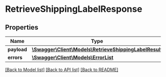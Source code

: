 # RetrieveShippingLabelResponse

## Properties
Name | Type | Description | Notes
------------ | ------------- | ------------- | -------------
**payload** | [**\Swagger\Client\Models\RetrieveShippingLabelResult**](RetrieveShippingLabelResult.md) |  | [optional] 
**errors** | [**\Swagger\Client\Models\ErrorList**](ErrorList.md) |  | [optional] 

[[Back to Model list]](../../README.md#documentation-for-models) [[Back to API list]](../../README.md#documentation-for-api-endpoints) [[Back to README]](../../README.md)

